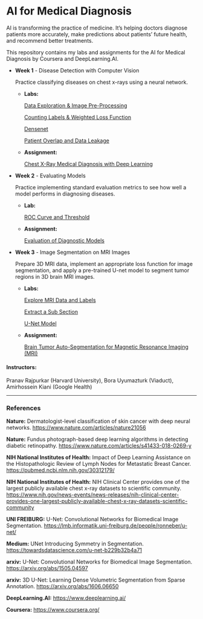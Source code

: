 # AI for Medical Diagnosis

AI is transforming the practice of medicine. It’s helping doctors diagnose patients more accurately, make predictions about patients’ future health, and recommend better treatments. 

This repository contains my labs and assignments for the AI for Medical Diagnosis by Coursera and DeepLearning.AI.


- **Week 1** - Disease Detection with Computer Vision
  
  Practice classifying diseases on chest x-rays using a neural network.
    - **Labs:**

        [Data Exploration & Image Pre-Processing](https://github.com/raquelcolares/AI-for-Medical-Diagnosis/blob/main/week%201/labs/C1_W1_Lab_1_data_exploration_and_image_preprocessing.ipynb)
      
        [Counting Labels & Weighted Loss Function](https://github.com/raquelcolares/AI-for-Medical-Diagnosis/blob/main/week%201/labs/C1_W1_Lab_2_counting_labels_and_weighted_loss_function.ipynb)
      
        [Densenet](https://github.com/raquelcolares/AI-for-Medical-Diagnosis/blob/main/week%201/labs/C1_W1_Lab_3_densenet.ipynb)
      
        [Patient Overlap and Data Leakage](https://github.com/raquelcolares/AI-for-Medical-Diagnosis/blob/main/week%201/labs/C1_W1_Lab_4_patient_overlap_and_data_leakage.ipynb)

    - **Assignment:**
      
        [Chest X-Ray Medical Diagnosis with Deep Learning](https://github.com/raquelcolares/AI-for-Medical-Diagnosis/blob/main/week%201/assignment/C1_W1_Assignment.ipynb)


- **Week 2** - Evaluating Models

  Practice implementing standard evaluation metrics to see how well a model performs in diagnosing diseases.
    - **Lab:**

      [ROC Curve and Threshold](https://github.com/raquelcolares/AI-for-Medical-Diagnosis/blob/main/week%202/lab/C1_W2_Lab_1_roc_curve%20_and_threshold.ipynb)

    - **Assignment:**

      [Evaluation of Diagnostic Models](https://github.com/raquelcolares/AI-for-Medical-Diagnosis/blob/main/week%202/assignment/C1_W2_Assignment.ipynb)


- **Week 3** - Image Segmentation on MRI Images

  Prepare 3D MRI data, implement an appropriate loss function for image segmentation, and apply a pre-trained U-net model to segment tumor regions in 3D brain MRI images.
    - **Labs:**

      [Explore MRI Data and Labels](https://github.com/raquelcolares/AI-for-Medical-Diagnosis/blob/main/week%203/labs/C1_W3_Lab_1_explore_mri_data_and_labels.ipynb)
      
      [Extract a Sub Section](https://github.com/raquelcolares/AI-for-Medical-Diagnosis/blob/main/week%203/labs/C1_W3_Lab_2_extract_a_sub_section.ipynb)
      
      [U-Net Model](https://github.com/raquelcolares/AI-for-Medical-Diagnosis/blob/main/week%203/labs/C1_W3_Lab_3_unet_model.ipynb)
      
    - **Assignment:**

      [Brain Tumor Auto-Segmentation for Magnetic Resonance Imaging (MRI)](https://github.com/raquelcolares/AI-for-Medical-Diagnosis/blob/main/week%203/assignment/C1_W3_Assignment.ipynb)


#### Instructors: 
Pranav Rajpurkar (Harvard University), Bora Uyumazturk (Viaduct), Amirhossein Kiani (Google Health)

---------------------------------------------------
### References

**Nature:** Dermatologist-level classification of skin cancer with deep neural networks. https://www.nature.com/articles/nature21056

**Nature:** Fundus photograph-based deep learning algorithms in detecting diabetic retinopathy. https://www.nature.com/articles/s41433-018-0269-y

**NIH National Institutes of Health:** Impact of Deep Learning Assistance on the Histopathologic Review of Lymph Nodes for Metastatic Breast Cancer. https://pubmed.ncbi.nlm.nih.gov/30312179/

**NIH National Institutes of Health:** NIH Clinical Center provides one of the largest publicly available chest x-ray datasets to scientific community. https://www.nih.gov/news-events/news-releases/nih-clinical-center-provides-one-largest-publicly-available-chest-x-ray-datasets-scientific-community

**UNI FREIBURG:** U-Net: Convolutional Networks for Biomedical Image Segmentation. https://lmb.informatik.uni-freiburg.de/people/ronneber/u-net/

**Medium:** UNet Introducing Symmetry in Segmentation. https://towardsdatascience.com/u-net-b229b32b4a71

**arxiv:** U-Net: Convolutional Networks for Biomedical Image Segmentation. https://arxiv.org/abs/1505.04597

**arxiv:** 3D U-Net: Learning Dense Volumetric Segmentation from Sparse Annotation. https://arxiv.org/abs/1606.06650

**DeepLearning.AI:** https://www.deeplearning.ai/

**Coursera:** https://www.coursera.org/
